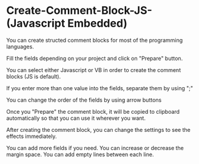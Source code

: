 # Create-Comment-Block-JS- (Javascript Embedded)

You can create structed comment blocks for most of the programming languages.

Fill the fields depending on your project and click on "Prepare" button.

You can select either Javascript or VB in order to create the comment blocks (JS is default).

If you enter more than one value into the fields, separate them by using ";"

You can change the order of the fields by using arrow buttons

Once you "Prepare" the comment block, it will be copied to clipboard automatically so that you can use it wherever you want.

After creating the comment block, you can change the settings to see the effects immediately.

You can add more fields if you need.
You can increase or decrease the margin space.
You can add empty lines between each line.
